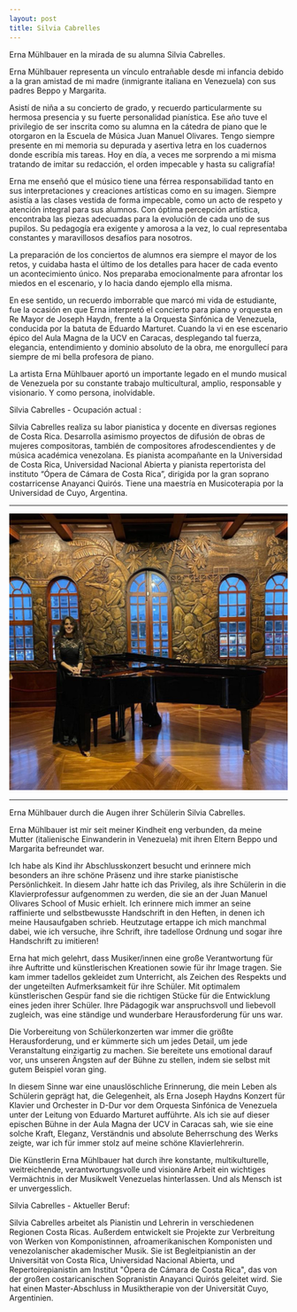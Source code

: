```yaml
---
layout: post
title: Silvia Cabrelles
---
```


Erna Mühlbauer en la mirada de su alumna Silvia Cabrelles.

Erna Mühlbauer representa un vínculo entrañable desde mi infancia debido a la gran amistad de mi madre (inmigrante italiana en Venezuela) con sus padres Beppo y Margarita.

Asistí de niña a su concierto de grado, y recuerdo particularmente su hermosa presencia y su fuerte personalidad pianística. Ese año tuve el privilegio de ser inscrita como su alumna en la cátedra de piano que le otorgaron en la Escuela de Música Juan Manuel Olivares. Tengo siempre presente en mi memoria su depurada y asertiva letra en los cuadernos donde escribía mis tareas. Hoy en día, a veces me sorprendo a mi misma tratando de imitar su redacción, el orden impecable y hasta su caligrafía!

Erna me enseñó que el músico tiene una férrea responsabilidad tanto en sus interpretaciones y creaciones artísticas como en su imagen. Siempre asistía a las clases vestida de forma impecable, como un acto de respeto y atención integral para sus alumnos. Con óptima percepción artística, encontraba las piezas adecuadas para la evolución de cada uno de sus pupilos. Su pedagogía era exigente y amorosa a la vez, lo cual representaba constantes y maravillosos desafíos para nosotros.

La preparación de los conciertos de alumnos era siempre el mayor de los retos, y cuidaba hasta el último de los detalles para hacer de cada evento un acontecimiento único. Nos preparaba emocionalmente para afrontar los miedos en el escenario, y lo hacia dando ejemplo ella misma.

En ese sentido, un recuerdo imborrable que marcó mi vida de estudiante, fue la ocasión en que Erna interpretó el concierto para piano y orquesta en Re Mayor de Joseph Haydn, frente a la Orquesta Sinfónica de Venezuela, conducida por la batuta de Eduardo Marturet. Cuando la vi en ese escenario épico del Aula Magna de la UCV en Caracas, desplegando tal fuerza, elegancia, entendimiento y dominio absoluto de la obra, me enorgullecí para siempre de mi bella profesora de piano.

La artista Erna Mühlbauer aportó un importante legado en el mundo musical de Venezuela por su constante trabajo multicultural, amplio, responsable y visionario. Y como persona, inolvidable.

Silvia Cabrelles - Ocupación actual :

Silvia Cabrelles realiza su labor pianistica y docente en diversas regiones de Costa Rica. Desarrolla asimismo proyectos de difusión de obras de mujeres compositoras, también de compositores afrodescendientes y de música académica venezolana. Es pianista acompañante en la Universidad de Costa Rica, Universidad Nacional Abierta y pianista repertorista del instituto “Ópera de Cámara de Costa Rica”, dirigida por la gran soprano costarricense Anayanci Quirós. Tiene una maestría en Musicoterapia por la Universidad de Cuyo, Argentina.

---

![image](/assets/Silvia_Cabrelles.jpg)

---

Erna Mühlbauer durch die Augen ihrer Schülerin Silvia Cabrelles.

Erna Mühlbauer ist mir seit meiner Kindheit eng verbunden, da meine Mutter (italienische Einwanderin in Venezuela) mit ihren Eltern Beppo und Margarita befreundet war.

Ich habe als Kind ihr Abschlusskonzert besucht und erinnere mich besonders an ihre schöne Präsenz und ihre starke pianistische Persönlichkeit. In diesem Jahr hatte ich das Privileg, als ihre Schülerin in die Klavierprofessur aufgenommen zu werden, die sie an der Juan Manuel Olivares School of Music erhielt. Ich erinnere mich immer an seine raffinierte und selbstbewusste Handschrift in den Heften, in denen ich meine Hausaufgaben schrieb. Heutzutage ertappe ich mich manchmal dabei, wie ich versuche, ihre Schrift, ihre tadellose Ordnung und sogar ihre Handschrift zu imitieren!

Erna hat mich gelehrt, dass Musiker/innen eine große Verantwortung für ihre Auftritte und künstlerischen Kreationen sowie für ihr Image tragen. Sie kam immer tadellos gekleidet zum Unterricht, als Zeichen des Respekts und der ungeteilten Aufmerksamkeit für ihre Schüler. Mit optimalem künstlerischen Gespür fand sie die richtigen Stücke für die Entwicklung eines jeden ihrer Schüler. Ihre Pädagogik war anspruchsvoll und liebevoll zugleich, was eine ständige und wunderbare Herausforderung für uns war.

Die Vorbereitung von Schülerkonzerten war immer die größte Herausforderung, und er kümmerte sich um jedes Detail, um jede Veranstaltung einzigartig zu machen. Sie bereitete uns emotional darauf vor, uns unseren Ängsten auf der Bühne zu stellen, indem sie selbst mit gutem Beispiel voran ging.

In diesem Sinne war eine unauslöschliche Erinnerung, die mein Leben als Schülerin geprägt hat, die Gelegenheit, als Erna Joseph Haydns Konzert für Klavier und Orchester in D-Dur vor dem Orquesta Sinfónica de Venezuela unter der Leitung von Eduardo Marturet aufführte. Als ich sie auf dieser epischen Bühne in der Aula Magna der UCV in Caracas sah, wie sie eine solche Kraft, Eleganz, Verständnis und absolute Beherrschung des Werks zeigte, war ich für immer stolz auf meine schöne Klavierlehrerin.

Die Künstlerin Erna Mühlbauer hat durch ihre konstante, multikulturelle, weitreichende, verantwortungsvolle und visionäre Arbeit ein wichtiges Vermächtnis in der Musikwelt Venezuelas hinterlassen. Und als Mensch ist er unvergesslich.

Silvia Cabrelles - Aktueller Beruf:

Silvia Cabrelles arbeitet als Pianistin und Lehrerin in verschiedenen Regionen Costa Ricas. Außerdem entwickelt sie Projekte zur Verbreitung von Werken von Komponistinnen, afroamerikanischen Komponisten und venezolanischer akademischer Musik. Sie ist Begleitpianistin an der Universität von Costa Rica, Universidad Nacional Abierta, und Repertoirepianistin am Institut "Ópera de Cámara de Costa Rica", das von der großen costaricanischen Sopranistin Anayanci Quirós geleitet wird. Sie hat einen Master-Abschluss in Musiktherapie von der Universität Cuyo, Argentinien.




